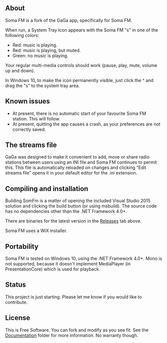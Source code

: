 
## About

Soma FM is a fork of the GaGa app, specifically for Soma FM.

When run, a System Tray Icon appears with the Soma FM "s" in one of the following colors:
- Red: music is playing.
- Red: music is playing, but muted.
- Green: no music is playing.

Your regular multi-media controls should work (pause, play, mute, volume up and down). 

In Windows 10, to make the icon permanently visible, just click the ^ and drag the "s" to the system tray area.

## Known issues

- At present, there is no automatic start of your favourite Soma FM station.  This will follow.
- At present, quitting the app causes a crash, as your preferences are not correctly saved.

## The streams file

GaGa was designed to make it convenient to add, move or share radio stations
between users using an INI file and Soma FM continues to permit this.  This file is automatically
reloaded on changes and clicking "Edit streams file" opens it in your
default editor for the .ini extension.

## Compiling and installation

Building SomFm is a matter of opening the included Visual Studio 2015
solution and clicking the build button (or using msbuild). The source code
has no dependencies other than the .NET Framework 4.0+.

There are binaries for the latest version in the [Releases][] tab above.

Soma FM uses a WiX installer.

## Portability

Soma FM is tested on Windows 10, using the .NET Framework 4.0+.
Mono is not supported, because it doesn't implement MediaPlayer (in PresentationCore) which is used for playback.

## Status

This project is just starting.  Please let me know if you would like to contribute.

## License

This is Free Software.   You can fork and modify as you see fit. See the [Documentation][] folder for more information. No warranty though.

[Documentation]: Documentation
[Releases]: https://github.com/davidnmbond/SomaFm/releases
